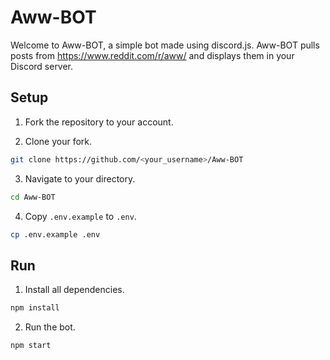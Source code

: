 # Aww-BOT

Welcome to Aww-BOT, a simple bot made using discord.js. Aww-BOT pulls posts from https://www.reddit.com/r/aww/ and displays them in your Discord server.

## Setup

1. Fork the repository to your account.

2. Clone your fork.

```bash
git clone https://github.com/<your_username>/Aww-BOT
```

3. Navigate to your directory.

```bash
cd Aww-BOT
```

4. Copy `.env.example` to `.env`.

```bash
cp .env.example .env
```

## Run

1. Install all dependencies.

```bash
npm install
```

2. Run the bot.

```bash
npm start
```
